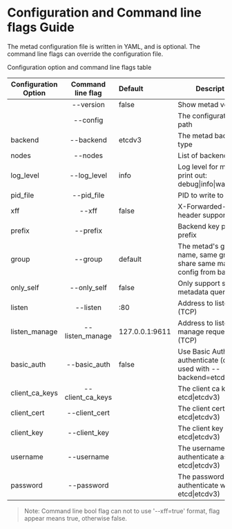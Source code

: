 # Configuration and Command line flags  Guide

The metad configuration file is written in YAML, and is optional. The command line flags can override the configuration file.

Configuration option and command line flags table

| Configuration Option          |Command line flag | Default        | Description  |
| ------------------------------|:----------------:| :--------------|--------------|
|                               | --version        | false          |Show metad version|
|                               | --config         |                |The configuration file path|
| backend                       | --backend        | etcdv3         |The metad backend type|
| nodes                         | --nodes          |                |List of backend nodes|
| log_level                     | --log_level      | info           |Log level for metad print out: debug\|info\|warning |
| pid_file                      | --pid_file       |                |PID to write to|
| xff                           | --xff            | false          |X-Forwarded-For header support|
| prefix                        | --prefix         |                |Backend key path prefix|
| group                         | --group          | default        |The metad's group name, same group share same mapping config from backend|
| only_self                     | --only_self      | false          |Only support self metadata query|
| listen                        | --listen         | :80            |Address to listen to (TCP)  |
| listen_manage                 | --listen_manage  | 127.0.0.1:9611 |Address to listen to for manage requests (TCP) |
| basic_auth                    | --basic_auth     | false          |Use Basic Auth to authenticate (only used with --backend=etcd\|etcdv3)|
| client_ca_keys                | --client_ca_keys |                |The client ca keys (for etcd\|etcdv3) |
| client_cert                   | --client_cert    |                |The client cert (for etcd\|etcdv3)|
| client_key                    | --client_key     |                |The client key (for etcd\|etcdv3)|
| username                      | --username       |                |The username to authenticate as (for etcd\|etcdv3) |
| password                      | --password       |                |The password to authenticate with (for etcd\|etcdv3) |

>Note: Command line bool flag can not to use '--xff=true' format, flag appear means true, otherwise false. 
